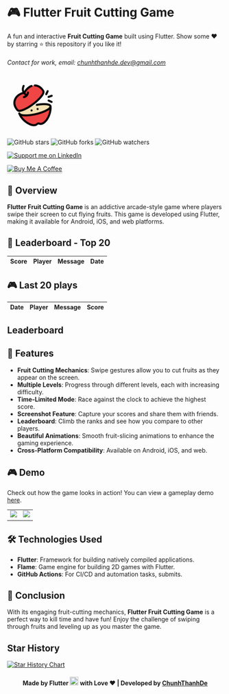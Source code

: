 # 🎮 Flutter Fruit Cutting Game

A fun and interactive **Fruit Cutting Game** built using Flutter. Show some ❤️ by starring ⭐ this repository if you like it!

###### Contact for work, email: chunhthanhde.dev@gmail.com

<img src="assets/icons/fruit_cutting_logo.png" height="120px" alt="game logo"/>

![GitHub stars](https://img.shields.io/github/stars/Flutter-Journey/Fruit-Cutting-Game?style=social)
![GitHub forks](https://img.shields.io/github/forks/Flutter-Journey/Fruit-Cutting-Game?style=social)
![GitHub watchers](https://img.shields.io/github/watchers/Flutter-Journey/Fruit-Cutting-Game?style=social)

<a href="https://www.linkedin.com/in/chunhthanhde/">
<img src="https://img.shields.io/badge/Support-Recommend%2FEndorse%20me%20on%20Linkedin-blue?style=for-the-badge&logo=linkedin" alt="Support me on LinkedIn" />
</a>

<a href="https://www.buymeacoffee.com/chunhthanhde" target="_blank"><img src="https://www.buymeacoffee.com/assets/img/custom_images/yellow_img.png" alt="Buy Me A Coffee" style="height: 41px !important;width: 174px !important;box-shadow: 0px 3px 2px 0px rgba(190, 190, 190, 0.5) !important;-webkit-box-shadow: 0px 3px 2px 0px rgba(190, 190, 190, 0.5) !important;" ></a>

## 🍎 Overview

**Flutter Fruit Cutting Game** is an addictive arcade-style game where players swipe their screen to cut flying fruits. This game is developed using Flutter, making it available for Android, iOS, and web platforms.

## 🤩 Leaderboard - Top 20
<!-- Leaderboard -->
| Score | Player | Message | Date |
|-------|--------|---------|------|

<!-- /Leaderboard -->

## 🎮 Last 20 plays
<!-- Recent Plays -->
| Date | Player | Message | Score |
|-------|--------|---------|------|

<!-- /Recent Plays -->

## Leaderboard

## 🌟 Features

- **Fruit Cutting Mechanics**: Swipe gestures allow you to cut fruits as they appear on the screen.
- **Multiple Levels**: Progress through different levels, each with increasing difficulty.
- **Time-Limited Mode**: Race against the clock to achieve the highest score.
- **Screenshot Feature**: Capture your scores and share them with friends.
- **Leaderboard**: Climb the ranks and see how you compare to other players.
- **Beautiful Animations**: Smooth fruit-slicing animations to enhance the gaming experience.
- **Cross-Platform Compatibility**: Available on Android, iOS, and web.

## 🎮 Demo

Check out how the game looks in action! You can view a gameplay demo [here](https://www.youtube.com/watch?v=demo_link).

<table>
<tr>
<td><img src="https://github.com/Flutter-Journey/Fruit-Cutting-Game/blob/master/media/screenshot1.jpg" height="300px"></td>
<td><img src="https://github.com/Flutter-Journey/Fruit-Cutting-Game/blob/master/media/screenshot2.jpg" height="300px"></td>
</tr>
</table>

## 🛠️ Technologies Used

- **Flutter**: Framework for building natively compiled applications.
- **Flame**: Game engine for building 2D games with Flutter.
- **GitHub Actions**: For CI/CD and automation tasks, submits.

## 🌟 Conclusion

With its engaging fruit-cutting mechanics, **Flutter Fruit Cutting Game** is a perfect way to kill time and have fun! Enjoy the challenge of swiping through fruits and leveling up as you master the game.

## Star History

<a href="https://star-history.com/#Flutter-Journey/Fruit-Cutting-Game&Date">
 <picture>
   <source media="(prefers-color-scheme: dark)" srcset="https://api.star-history.com/svg?repos=Flutter-Journey/Fruit-Cutting-Game&type=Date&theme=dark" />
   <source media="(prefers-color-scheme: light)" srcset="https://api.star-history.com/svg?repos=Flutter-Journey/Fruit-Cutting-Game&type=Date" />
   <img alt="Star History Chart" src="https://api.star-history.com/svg?repos=Flutter-Journey/Fruit-Cutting-Game&type=Date" />
 </picture>
</a>

<div align="center">

#### Made by Flutter <img src="https://raw.githubusercontent.com/Flutter-Journey/Fruit-Cutting-Game/refs/heads/main/assets/icons/flutter.png" width="20" height="20"> with Love ❤️ | Developed by [ChunhThanhDe](https://github.com/chunhthanhde)

</div>
